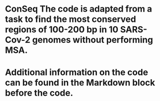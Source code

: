 # ConSeq The code is adapted from a task to find the most conserved regions of 100-200 bp in 10 SARS-Cov-2 genomes without performing MSA.
# Additional information on the code can be found in the Markdown block before the code.

